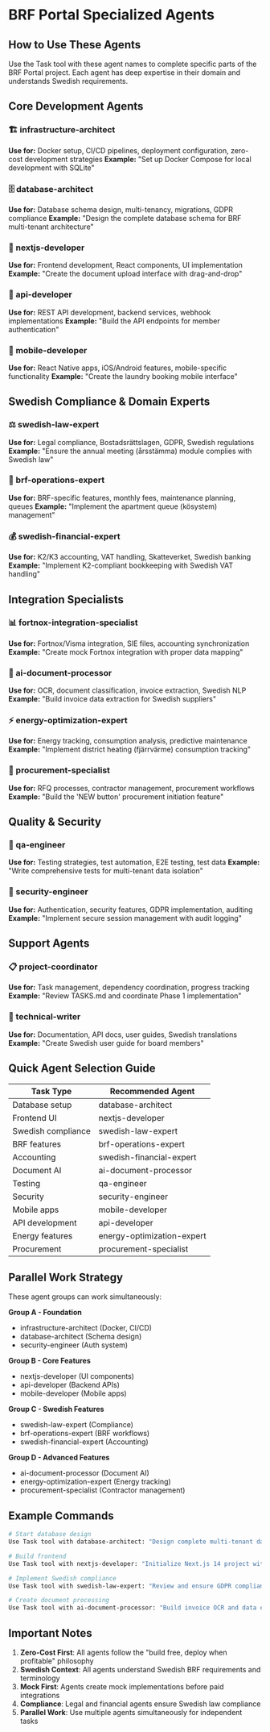 # BRF Portal Specialized Agents

## How to Use These Agents

Use the Task tool with these agent names to complete specific parts of the BRF Portal project. Each agent has deep expertise in their domain and understands Swedish requirements.

## Core Development Agents

### 🏗️ infrastructure-architect
**Use for:** Docker setup, CI/CD pipelines, deployment configuration, zero-cost development strategies
**Example:** "Set up Docker Compose for local development with SQLite"

### 🗄️ database-architect  
**Use for:** Database schema design, multi-tenancy, migrations, GDPR compliance
**Example:** "Design the complete database schema for BRF multi-tenant architecture"

### 🎨 nextjs-developer
**Use for:** Frontend development, React components, UI implementation
**Example:** "Create the document upload interface with drag-and-drop"

### 🔌 api-developer
**Use for:** REST API development, backend services, webhook implementations
**Example:** "Build the API endpoints for member authentication"

### 📱 mobile-developer
**Use for:** React Native apps, iOS/Android features, mobile-specific functionality
**Example:** "Create the laundry booking mobile interface"

## Swedish Compliance & Domain Experts

### ⚖️ swedish-law-expert
**Use for:** Legal compliance, Bostadsrättslagen, GDPR, Swedish regulations
**Example:** "Ensure the annual meeting (årsstämma) module complies with Swedish law"

### 🏢 brf-operations-expert
**Use for:** BRF-specific features, monthly fees, maintenance planning, queues
**Example:** "Implement the apartment queue (kösystem) management"

### 💰 swedish-financial-expert
**Use for:** K2/K3 accounting, VAT handling, Skatteverket, Swedish banking
**Example:** "Implement K2-compliant bookkeeping with Swedish VAT handling"

## Integration Specialists

### 📊 fortnox-integration-specialist
**Use for:** Fortnox/Visma integration, SIE files, accounting synchronization
**Example:** "Create mock Fortnox integration with proper data mapping"

### 🤖 ai-document-processor
**Use for:** OCR, document classification, invoice extraction, Swedish NLP
**Example:** "Build invoice data extraction for Swedish suppliers"

### ⚡ energy-optimization-expert
**Use for:** Energy tracking, consumption analysis, predictive maintenance
**Example:** "Implement district heating (fjärrvärme) consumption tracking"

### 🛒 procurement-specialist
**Use for:** RFQ processes, contractor management, procurement workflows
**Example:** "Build the 'NEW button' procurement initiation feature"

## Quality & Security

### 🧪 qa-engineer
**Use for:** Testing strategies, test automation, E2E testing, test data
**Example:** "Write comprehensive tests for multi-tenant data isolation"

### 🔐 security-engineer
**Use for:** Authentication, security features, GDPR implementation, auditing
**Example:** "Implement secure session management with audit logging"

## Support Agents

### 📋 project-coordinator
**Use for:** Task management, dependency coordination, progress tracking
**Example:** "Review TASKS.md and coordinate Phase 1 implementation"

### 📝 technical-writer
**Use for:** Documentation, API docs, user guides, Swedish translations
**Example:** "Create Swedish user guide for board members"

## Quick Agent Selection Guide

| Task Type | Recommended Agent |
|-----------|------------------|
| Database setup | database-architect |
| Frontend UI | nextjs-developer |
| Swedish compliance | swedish-law-expert |
| BRF features | brf-operations-expert |
| Accounting | swedish-financial-expert |
| Document AI | ai-document-processor |
| Testing | qa-engineer |
| Security | security-engineer |
| Mobile apps | mobile-developer |
| API development | api-developer |
| Energy features | energy-optimization-expert |
| Procurement | procurement-specialist |

## Parallel Work Strategy

These agent groups can work simultaneously:

**Group A - Foundation**
- infrastructure-architect (Docker, CI/CD)
- database-architect (Schema design)
- security-engineer (Auth system)

**Group B - Core Features**
- nextjs-developer (UI components)
- api-developer (Backend APIs)
- mobile-developer (Mobile apps)

**Group C - Swedish Features**
- swedish-law-expert (Compliance)
- brf-operations-expert (BRF workflows)
- swedish-financial-expert (Accounting)

**Group D - Advanced Features**
- ai-document-processor (Document AI)
- energy-optimization-expert (Energy tracking)
- procurement-specialist (Contractor management)

## Example Commands

```bash
# Start database design
Use Task tool with database-architect: "Design complete multi-tenant database schema following docs/DATABASE_SCHEMA.md"

# Build frontend
Use Task tool with nextjs-developer: "Initialize Next.js 14 project with TypeScript and Tailwind"

# Implement Swedish compliance
Use Task tool with swedish-law-expert: "Review and ensure GDPR compliance for member data handling"

# Create document processing
Use Task tool with ai-document-processor: "Build invoice OCR and data extraction for Swedish invoices"
```

## Important Notes

1. **Zero-Cost First**: All agents follow the "build free, deploy when profitable" philosophy
2. **Swedish Context**: All agents understand Swedish BRF requirements and terminology
3. **Mock First**: Agents create mock implementations before paid integrations
4. **Compliance**: Legal and financial agents ensure Swedish law compliance
5. **Parallel Work**: Use multiple agents simultaneously for independent tasks